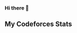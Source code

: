 ### Hi there 👋

<!--
**Mitanshu2011/mitanshu2011** is a ✨ _special_ ✨ repository because its `README.md` (this file) appears on your GitHub profile.

Here are some ideas to get you started:

- 🔭 I’m currently working on ...
- 🌱 I’m currently learning ...
- 👯 I’m looking to collaborate on ...
- 🤔 I’m looking for help with ...
- 💬 Ask me about ...
- 📫 How to reach me: ...
- 😄 Pronouns: ...
- ⚡ Fun fact: ...
-->
## My Codeforces Stats

<!-- ![Codeforces Stats Card](https://codeforces-stats-api.herokuapp.com/stats?username=mitanshu2011&theme=0) -->

<!-- Get your Codeforces Stats Card: [GitHub Readme Codeforces Stats](https://github.com/wweverma1/github-readme-codeforces-stats) -->
